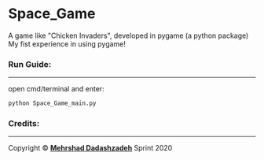 # Space_Game
A game like "Chicken Invaders", developed in pygame (a python package)\
My fist experience in using pygame!

### Run Guide:
--------
open cmd/terminal and enter:
```cmd
python Space_Game_main.py
```

### Credits:
--------
Copyright © **[Mehrshad Dadashzadeh](https://www.linkedin.com/in/mehrshad-dadashzadeh-7053491b3/)** Sprint 2020
